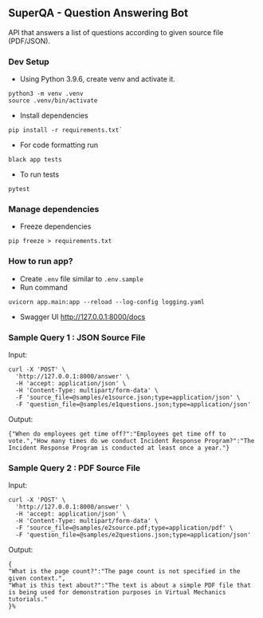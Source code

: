 ## SuperQA - Question Answering Bot

API that answers a list of questions according to given source file (PDF/JSON).

### Dev Setup
- Using Python 3.9.6, create venv and activate it.
```
python3 -m venv .venv
source .venv/bin/activate
```
- Install dependencies
```
pip install -r requirements.txt`
```
- For code formatting run 
```
black app tests
```
- To run tests 
```
pytest
```

### Manage dependencies
- Freeze dependencies
```
pip freeze > requirements.txt
```


### How to run app?
- Create `.env` file similar to `.env.sample`
- Run command
```
uvicorn app.main:app --reload --log-config logging.yaml
```
- Swagger UI http://127.0.0.1:8000/docs


### Sample Query 1 : JSON Source File
Input:

```
curl -X 'POST' \
  'http://127.0.0.1:8000/answer' \
  -H 'accept: application/json' \
  -H 'Content-Type: multipart/form-data' \
  -F 'source_file=@samples/e1source.json;type=application/json' \
  -F 'question_file=@samples/e1questions.json;type=application/json'
```

Output:
```
{"When do employees get time off?":"Employees get time off to vote.","How many times do we conduct Incident Response Program?":"The Incident Response Program is conducted at least once a year."}
```

### Sample Query 2 : PDF Source File

Input:

```
curl -X 'POST' \
  'http://127.0.0.1:8000/answer' \
  -H 'accept: application/json' \
  -H 'Content-Type: multipart/form-data' \
  -F 'source_file=@samples/e2source.pdf;type=application/pdf' \
  -F 'question_file=@samples/e2questions.json;type=application/json'
```
Output:
```
{
"What is the page count?":"The page count is not specified in the given context.",
"What is this text about?":"The text is about a simple PDF file that is being used for demonstration purposes in Virtual Mechanics tutorials."
}%
```